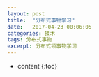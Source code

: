 ```yaml
---
layout: post
title:  "分布式事物学习"
date:   2017-04-23 00:06:05
categories: 技术
tags: 分布式事物
excerpt: 分布式锁事物学习
---
```


* content
{:toc}
